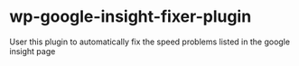 # wp-google-insight-fixer-plugin
User this plugin to automatically fix the speed problems listed in the google insight page
